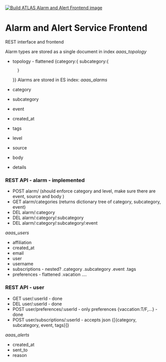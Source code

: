 [![Build ATLAS Alarm and Alert Frontend image](https://github.com/ATLAS-Analytics/AlarmAlertServiceFrontend/actions/workflows/main.yaml/badge.svg)](https://github.com/ATLAS-Analytics/AlarmAlertServiceFrontend/actions/workflows/main.yaml)

# Alarm and Alert Service Frontend
REST interface and frontend 

Alarm types are stored as a single document in index *aaas_topology*
* topology - flattened
    {category:{
        subcategory:{

        }
    }}
Alarms are stored in ES index: *aaas_alarms*
* category
* subcategory
* event
* created_at
* tags
* level
* source
* body
* details

### REST API - alarm - implemented
* POST alarm/ (should enforce category and level, make sure there are event, source and body )
* GET alarm/categories (returns dictionary tree of category, subcategory, event)
* DEL alarm/:category
* DEL alarm/:category/:subcategory
* DEL alarm/:category/:subcategory/:event

*aaas_users*
* affiliation
* created_at
* email
* user
* username
* subscriptions - nested?
    .category
    .subcategory
    .event
    .tags
* preferences - flattened
    .vacation ....

### REST API - user
* GET user/:userId - done
* DEL user/:userId - done
* POST user/preferences/:userId - only preferences {vaccation:T/F,...}  - done
* POST user/subscriptions/:userId - accepts json {[{category, subcategory, event, tags}]}

*aaas_alerts*
* created_at
* sent_to
* reason